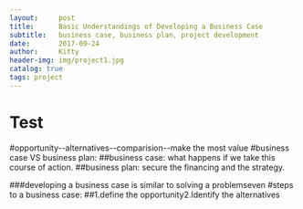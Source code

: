 ```yaml
---
layout:     post                  
title:      Basic Understandings of Developing a Business Case           
subtitle:   business case, business plan, project development 
date:       2017-09-24             
author:     Kitty                     
header-img: img/project1.jpg   
catalog: true                      
tags: project     
---
```

# Test
#opportunity--alternatives--comparision--make the most value
#business case VS business plan:
##business case: what happens if we take this course of action.
##business plan: secure the financing and the strategy.

###developing a business case is similar to solving a problemseven 
#steps to a business case:
##1.define the opportunity2.Identify the alternatives
